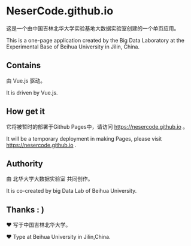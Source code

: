 # NeserCode.github.io
  
  这是一个由中国吉林北华大学实验基地大数据实验室创建的一个单页应用。
  
  This is a one-page application created by the Big Data Laboratory at the Experimental Base of Beihua University in Jilin, China.
  
## Contains

  由 Vue.js 驱动。
  
  It is driven by Vue.js.
  
## How get it

  它将被暂时的部署于Github Pages中，请访问 https://nesercode.github.io 。
  
  It will be a temporary deployment in making Pages, please visit https://nesercode.github.io .
  
## Authority

  由 北华大学大数据实验室 共同创作。
  
  It is co-created by big Data Lab of Beihua University.
  
## Thanks : )
  
  ❤ 写于中国吉林北华大学。
  
  ❤ Type at Beihua University in Jilin,China.
